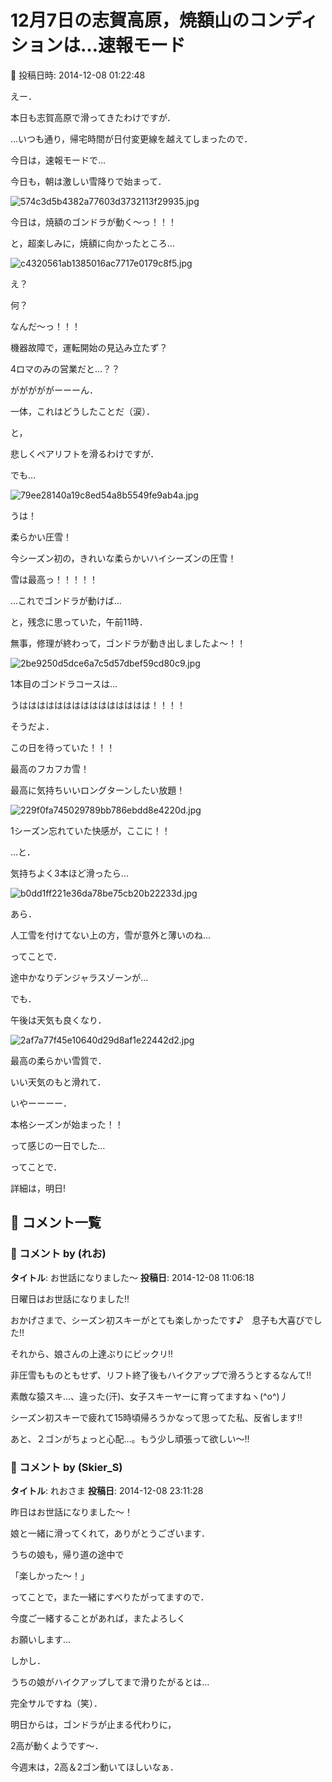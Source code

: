 # 12月7日の志賀高原，焼額山のコンディションは…速報モード

📅 投稿日時: 2014-12-08 01:22:48

えー．


本日も志賀高原で滑ってきたわけですが．


…いつも通り，帰宅時間が日付変更線を越えてしまったので．


今日は，速報モードで…





今日も，朝は激しい雪降りで始まって．




![574c3d5b4382a77603d3732113f29935.jpg](images/574c3d5b4382a77603d3732113f29935.jpg)




今日は，焼額のゴンドラが動く～っ！！！


と，超楽しみに，焼額に向かったところ…







![c4320561ab1385016ac7717e0179c8f5.jpg](images/c4320561ab1385016ac7717e0179c8f5.jpg)




え？


何？


なんだ～っ！！！


機器故障で，運転開始の見込み立たず？


4ロマのみの営業だと…？？


がががががーーーん．


一体，これはどうしたことだ（涙）．





と，


悲しくペアリフトを滑るわけですが．


でも…




![79ee28140a19c8ed54a8b5549fe9ab4a.jpg](images/79ee28140a19c8ed54a8b5549fe9ab4a.jpg)




うは！


柔らかい圧雪！


今シーズン初の，きれいな柔らかいハイシーズンの圧雪！


雪は最高っ！！！！！


…これでゴンドラが動けば…





と，残念に思っていた，午前11時．


無事，修理が終わって，ゴンドラが動き出しましたよ～！！




![2be9250d5dce6a7c5d57dbef59cd80c9.jpg](images/2be9250d5dce6a7c5d57dbef59cd80c9.jpg)




1本目のゴンドラコースは…


うははははははははははははははは！！！！


そうだよ．


この日を待っていた！！！


最高のフカフカ雪！


最高に気持ちいいロングターンしたい放題！




![229f0fa745029789bb786ebdd8e4220d.jpg](images/229f0fa745029789bb786ebdd8e4220d.jpg)




1シーズン忘れていた快感が，ここに！！





…と．


気持ちよく3本ほど滑ったら…




![b0dd1ff221e36da78be75cb20b22233d.jpg](images/b0dd1ff221e36da78be75cb20b22233d.jpg)




あら．


人工雪を付けてない上の方，雪が意外と薄いのね…


ってことで．


途中かなりデンジャラスゾーンが…





でも．


午後は天気も良くなり．




![2af7a77f45e10640d29d8af1e22442d2.jpg](images/2af7a77f45e10640d29d8af1e22442d2.jpg)




最高の柔らかい雪質で．


いい天気のもと滑れて．





いやーーーー．


本格シーズンが始まった！！


って感じの一日でした…





ってことで．


詳細は，明日!

## 💬 コメント一覧

### 💬 コメント by (れお)
**タイトル**: お世話になりました～
**投稿日**: 2014-12-08 11:06:18

日曜日はお世話になりました!!

おかげさまで、シーズン初スキーがとても楽しかったです♪　息子も大喜びでした!!



それから、娘さんの上達ぶりにビックリ!!

非圧雪もものともせず、リフト終了後もハイクアップで滑ろうとするなんて!!

素敵な猿スキ…、違った(汗)、女子スキーヤーに育ってますねヽ(^o^)丿



シーズン初スキーで疲れて15時頃帰ろうかなって思ってた私、反省します!!



あと、２ゴンがちょっと心配…。もう少し頑張って欲しい～!!

### 💬 コメント by (Skier_S)
**タイトル**: れおさま
**投稿日**: 2014-12-08 23:11:28

昨日はお世話になりました～！

娘と一緒に滑ってくれて，ありがとうございます．

うちの娘も，帰り道の途中で

「楽しかった～！」

ってことで，また一緒にすべりたがってますので．

今度ご一緒することがあれば，またよろしく

お願いします…



しかし．

うちの娘がハイクアップしてまで滑りたがるとは…

完全サルですね（笑）．

明日からは，ゴンドラが止まる代わりに，

2高が動くようです～．

今週末は，2高＆2ゴン動いてほしいなぁ．

